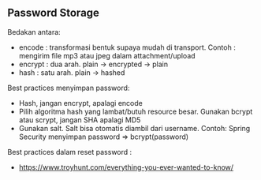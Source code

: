 ## Password Storage ##

Bedakan antara:
* encode : transformasi bentuk supaya mudah di transport. Contoh : mengirim file mp3 atau jpeg dalam attachment/upload
* encrypt : dua arah. plain -> encrypted -> plain
* hash : satu arah. plain -> hashed

Best practices menyimpan password:

* Hash, jangan encrypt, apalagi encode
* Pilih algoritma hash yang lambat/butuh resource besar. Gunakan bcrypt atau scrypt, jangan SHA apalagi MD5
* Gunakan salt. Salt bisa otomatis diambil dari username. Contoh: Spring Security menyimpan password => bcrypt(password)

Best practices dalam reset password :

* https://www.troyhunt.com/everything-you-ever-wanted-to-know/
